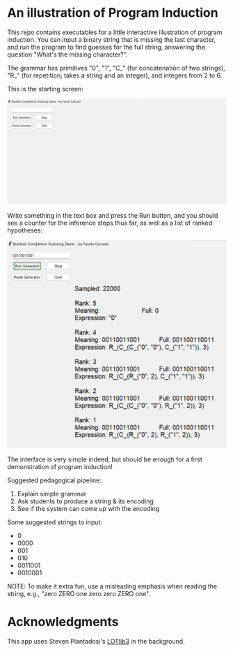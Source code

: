 # An illustration of Program Induction

This repo contains executables for a little interactive illustration of program induction. You can input a binary string that is missing the last character, and run the program to find guesses for the full string, answering the question "What's the missing character?".

The grammar has primitives "0", "1", "C_" (for concatenation of two strings), "R_" (for repetition; takes a string and an integer), and integers from 2 to 6.

This is the starting screen:

![Starting screen](figures/starting_screen.png)

Write something in the text box and press the Run button, and you should see a counter for the inference steps thus far, as well as a list of ranked hypotheses:

![Running screen](figures/running_screen.png)

The interface is very simple indeed, but should be enough for a first demonstration of program induction!

Suggested pedagogical pipeline:
1. Explain simple grammar
2. Ask students to produce a string & its encoding
3. See if the system can come up with the encoding

Some suggested strings to input:
- 0
- 0000
- 001
- 010
- 0011001
- 0010001

NOTE: To make it extra fun, use a misleading emphasis when reading the string, e.g., "zero ZERO one zero zero ZERO one".

# Acknowledgments

This app uses Steven Piantadosi's [LOTlib3](https://github.com/piantado/LOTlib3) in the background.
